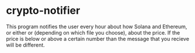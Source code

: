 # crypto-notifier

This program notifies the user every hour about how Solana and Ethereum, or either or (depending on which file you choose), about the price. If the price is below or above a certain number than the message that you recieve will be different.
